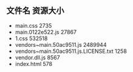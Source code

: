 ##  文件名           资源大小
- main.css           2735
- main.0122e522.js           27867
- 1.css           532518
- vendors~main.50ac9511.js           2489944
- vendors~main.50ac9511.js.LICENSE.txt           1258
- vendor.dll.js           8567
- index.html           578
